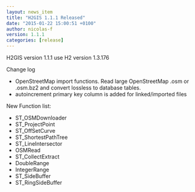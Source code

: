 ```yaml
---
layout: news_item
title: "H2GIS 1.1.1 Released"
date: "2015-01-22 15:00:51 +0100"
author: nicolas-f
version: 1.1.1
categories: [release]
---
```

H2GIS version 1.1.1 use H2 version 1.3.176

Change log

 * OpenStreetMap import functions. Read large OpenStreetMap .osm or .osm.bz2 and convert lossless to database tables.
 * autoincrement primary key column is added for linked/imported files

New Function list:

 * ST_OSMDownloader
 * ST_ProjectPoint
 * ST_OffSetCurve
 * ST_ShortestPathTree
 * ST_LineIntersector
 * OSMRead
 * ST_CollectExtract
 * DoubleRange
 * IntegerRange
 * ST_SideBuffer
 * ST_RingSideBuffer